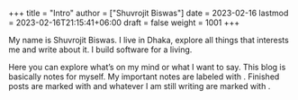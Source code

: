 +++
title = "Intro"
author = ["Shuvrojit Biswas"]
date = 2023-02-16
lastmod = 2023-02-16T21:15:41+06:00
draft = false
weight = 1001
+++

My name is Shuvrojit Biswas. I live in Dhaka, explore all things that interests me and write about it. I build software for a living.

Here you can explore what’s on my mind or what I want to say. This blog is basically notes for myself. My important notes are labeled with <i class="fa-solid fa-pen-nib"></i>. Finished posts are marked with <i class="fa-solid fa-file-pen"></i> and whatever I am still writing are marked with <i class="fa-solid fa-pen-to-square"></i>.
